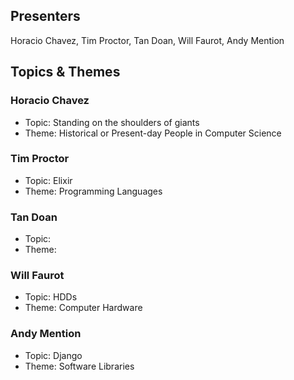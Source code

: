 ## Presenters

Horacio Chavez, Tim Proctor, Tan Doan, Will Faurot, Andy Mention

## Topics & Themes

### Horacio Chavez

* Topic: Standing on the shoulders of giants
* Theme: Historical or Present-day People in Computer Science

### Tim Proctor

* Topic: Elixir
* Theme: Programming Languages

### Tan Doan

* Topic:
* Theme:

### Will Faurot

* Topic: HDDs
* Theme: Computer Hardware 

### Andy Mention

* Topic: Django
* Theme: Software Libraries
